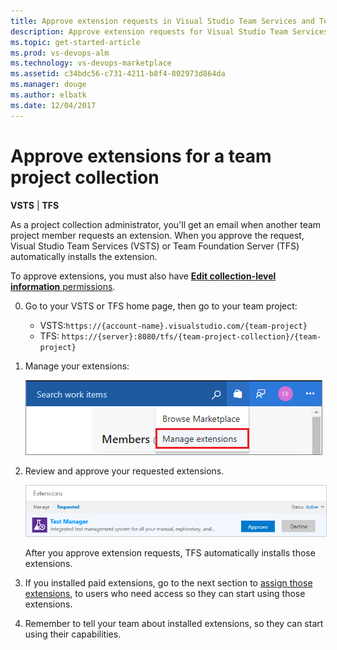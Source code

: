 ```yaml
---
title: Approve extension requests in Visual Studio Team Services and Team Foundation Server
description: Approve extension requests for Visual Studio Team Services (VSTS) and Team Foundation Server (TFS)
ms.topic: get-started-article
ms.prod: vs-devops-alm
ms.technology: vs-devops-marketplace
ms.assetid: c34bdc56-c731-4211-b8f4-802973d864da
ms.manager: douge
ms.author: elbatk
ms.date: 12/04/2017
---
```


# Approve extensions for a team project collection

**VSTS** | **TFS**

As a project collection administrator, you'll get an email when another team project member requests an extension. When you approve the request, Visual Studio Team Services (VSTS) or Team Foundation Server (TFS) automatically installs the extension.

To approve extensions, you must also have [**Edit collection-level information** permissions](../security/permissions.md#collection).

0.	Go to your VSTS or TFS home page, then go to your team project:
    * VSTS:```https://{account-name}.visualstudio.com/{team-project}```
    * TFS: ```https://{server}:8080/tfs/{team-project-collection}/{team-project}```

0.	Manage your extensions:

    ![Manage extensions](_img/manage-extensions-vsts.png)

0. Review and approve your requested extensions.

    <img alt="Extensions tab, requested extensions" src="_img/get-tfs-extensions/connected/approve-request-tfs.png" style="border: 1px solid #CCCCCC" />

    After you approve extension requests, TFS automatically installs those extensions. 

0. If you installed paid extensions, go to the next section to [assign those extensions](./assign-paid-extensions.md), to users who need access so they can start using those extensions. 

0. Remember to tell your team about installed extensions, so they can start using their capabilities.